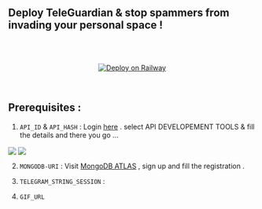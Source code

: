 ## Deploy TeleGuardian & stop spammers from invading your personal space !
<br>
<br>
<div id="deploy" align="center">
  
[![Deploy on Railway](https://railway.app/button.svg)](https://railway.app/template/_5NJ1H?referralCode=LUJMFv)

</div>

<br>


## Prerequisites :

1.  `API_ID` & `API_HASH` : Login [here](https://my.telegram.org/auth) . select API DEVELOPEMENT TOOLS & fill the details and there you go ...

   <img align = "center" src = "https://i.postimg.cc/4xr6DZRX/fghdg.png"> 
   <img align = "center" src = "https://i.postimg.cc/KYD5BVCF/Inkedwjeh-LI.jpg">

2. `MONGODB-URI` : Visit [MongoDB ATLAS](https://www.mongodb.com/cloud/atlas/register) , sign up and fill the registration .

3. `TELEGRAM_STRING_SESSION` :

4. `GIF_URL`

